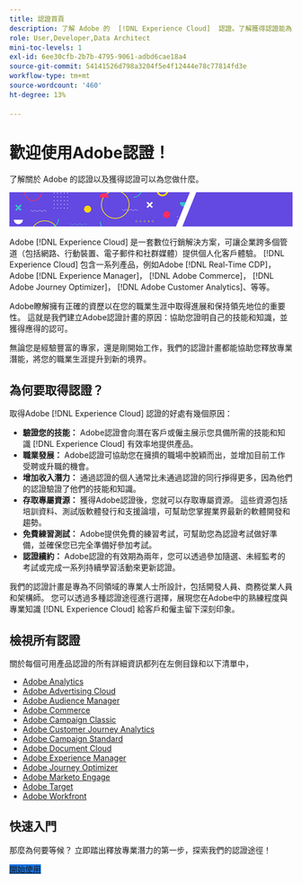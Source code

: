 ```yaml
---
title: 認證首頁
description: 了解 Adobe 的  [!DNL Experience Cloud]  認證。了解獲得認證能為您做什麼。
role: User,Developer,Data Architect
mini-toc-levels: 1
exl-id: 6ee30cfb-2b7b-4795-9061-adbd6cae18a4
source-git-commit: 54141526d798a3204f5e4f12444e78c77814fd3e
workflow-type: tm+mt
source-wordcount: '460'
ht-degree: 13%

---
```


# 歡迎使用Adobe認證！

了解關於 Adobe 的認證以及獲得認證可以為您做什麼。

![橫幅](/help/certifications/assets/home_banner_smallwide.png)

Adobe [!DNL Experience Cloud] 是一套數位行銷解決方案，可讓企業跨多個管道（包括網路、行動裝置、電子郵件和社群媒體）提供個人化客戶體驗。 [!DNL Experience Cloud] 包含一系列產品，例如Adobe [!DNL Real-Time CDP]，Adobe [!DNL Experience Manager]， [!DNL Adobe Commerce]， [!DNL Adobe Journey Optimizer]， [!DNL Adobe Customer Analytics]、等等。

Adobe瞭解擁有正確的資歷以在您的職業生涯中取得進展和保持領先地位的重要性。 這就是我們建立Adobe認證計畫的原因：協助您證明自己的技能和知識，並獲得應得的認可。

無論您是經驗豐富的專家，還是剛開始工作，我們的認證計畫都能協助您釋放專業潛能，將您的職業生涯提升到新的境界。

## 為何要取得認證？

取得Adobe [!DNL Experience Cloud] 認證的好處有幾個原因：

* **驗證您的技能：** Adobe認證會向潛在客戶或僱主展示您具備所需的技能和知識 [!DNL Experience Cloud] 有效率地提供產品。
* **職業發展：** Adobe認證可協助您在擁擠的職場中脫穎而出，並增加目前工作受聘或升職的機會。
* **增加收入潛力：** 通過認證的個人通常比未通過認證的同行掙得更多，因為他們的認證驗證了他們的技能和知識。
* **存取專屬資源：** 獲得Adobe認證後，您就可以存取專屬資源。 這些資源包括培訓資料、測試版軟體發行和支援論壇，可幫助您掌握業界最新的軟體開發和趨勢。
* **免費練習測試：** Adobe提供免費的練習考試，可幫助您為認證考試做好準備，並確保您已完全準備好參加考試。
* **認證續約：** Adobe認證的有效期為兩年，您可以透過參加隨選、未經監考的考試或完成一系列持續學習活動來更新認證。

我們的認證計畫是專為不同領域的專業人士所設計，包括開發人員、商務從業人員和架構師。 您可以透過多種認證途徑進行選擇，展現您在Adobe中的熟練程度與專業知識 [!DNL Experience Cloud] 給客戶和僱主留下深刻印象。

## 檢視所有認證

關於每個可用產品認證的所有詳細資訊都列在左側目錄和以下清單中，

* [Adobe Analytics](/help/certifications/aa/aa-overview.md)
* [Adobe Advertising Cloud](/help/certifications/aac/aac-overview.md)
* [Adobe Audience Manager](/help/certifications/aam/aam-overview.md)
* [Adobe Commerce](/help/certifications/ac/ac-overview.md)
* [Adobe Campaign Classic](/help/certifications/acc/acc-overview.md)
* [Adobe Customer Journey Analytics](/help/certifications/acja/acja-overview.md)
* [Adobe Campaign Standard](/help/certifications/acs/acs-overview.md)
* [Adobe Document Cloud](/help/certifications/adc/adc-overview.md)
* [Adobe Experience Manager](/help/certifications/aem/aem-overview.md)
* [Adobe Journey Optimizer](/help/certifications/ajo/ajo-overview.md)
* [Adobe Marketo Engage](/help/certifications/ame/ame-overview.md)
* [Adobe Target](/help/certifications/at/at-overview.md)
* [Adobe Workfront](/help/certifications/aw/aw-overview.md)


## 快速入門

那麼為何要等候？ 立即踏出釋放專業潛力的第一步，探索我們的認證途徑！

<a href="https://experienceleague.adobe.com/docs/certification/certification/getting-started.html" target="_blank" class="spectrum-Button spectrum-Button--fill spectrum-Button--accent spectrum-Button--sizeM is-margin-bottom-big-big at-element-click-tracking" style="background-color:#1473E6"><span class="spectrum-Button-label has-no-wrap">開始使用</span></a>
